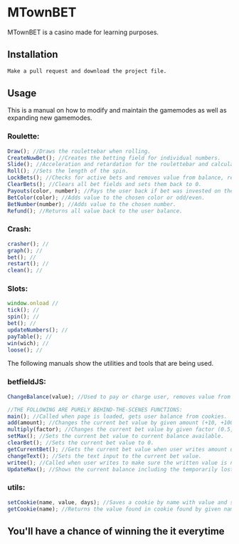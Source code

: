 # MTownBET

MTownBET is a casino made for learning purposes.

## Installation

```bash
Make a pull request and download the project file.
```

## Usage

This is a manual on how to modify and maintain the gamemodes as well as expanding new gamemodes.

### Roulette:
```javascript
Draw(); //Draws the roulettebar when rolling.
CreateNuwBet(); //Creates the betting field for individual numbers.
Slide(); //Acceleration and retardation for the roulettebar and calculations for the result.
Roll(); //Sets the length of the spin.
LockBets(); //Checks for active bets and removes value from balance, returns true if bet is active.
ClearBets(); //Clears all bet fields and sets them back to 0.
Payouts(color, number); //Pays the user back if bet was invested on the winning color or number.
BetColor(color); //Adds value to the chosen color or odd/even.
BetNumber(number); //Adds value to the chosen number.
Refund(); //Returns all value back to the user balance.
```

### Crash:
```javascript
crasher(); //
graph(); //
bet(); //
restart(); //
clean(); //
```

### Slots:
```javascript
window.onload //
tick(); //
spin(); //
bet(); //
updateNumbers(); //
payTable(); //
win(wich); //
loose(); //
```

The following manuals show the utilities and tools that are being used.

### betfieldJS:
```javascript
ChangeBalance(value); //Used to pay or charge user, removes value from cookies.

//THE FOLLOWING ARE PURELY BEHIND-THE-SCENES FUNCTIONS:
main(); //Called when page is loaded, gets user balance from cookies.
add(amount); //Changes the current bet value by given amount (+10, +100, -10, -100).
multiply(factor); //Changes the current bet value by given factor (0.5, 2).
setMax(); //Sets the current bet value to current balance available.
clearBet(); //Sets the current bet value to 0.
getCurrentBet(); //Gets the current bet value when user writes amount using keyboard.
changeText(); //Sets the text input to the current bet value.
writee(); //Called when user writes to make sure the written value is not more than current balance.
UpdateMax(); //Shows the current balance including the temporarily lost value when betted but not rolled.
```

### utils:
```javascript
setCookie(name, value, days); //Saves a cookie by name with value and sets expiration date to days.
getCookie(name); //Returns the value found in cookie found by given name.
```


## You'll have a chance of winning the it everytime
